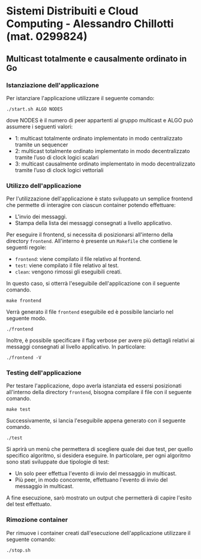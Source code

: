 # Sistemi Distribuiti e Cloud Computing - Alessandro Chillotti (mat. 0299824)
## Multicast totalmente e causalmente ordinato in Go
### Istanziazione dell'applicazione
Per istanziare l'applicazione utilizzare il seguente comando:
```[bash]
./start.sh ALGO NODES
```
dove NODES è il numero di peer appartenti al gruppo multicast e ALGO può assumere i seguenti valori:
- 1: multicast totalmente ordinato implementato in modo centralizzato tramite un sequencer
- 2: multicast totalmente ordinato implementato in modo decentralizzato tramite l’uso di clock logici
scalari
- 3: multicast causalmente ordinato implementato in modo decentralizzato tramite l’uso di clock
logici vettoriali

### Utilizzo dell'applicazione
Per l'utilizzazione dell'applicazione è stato sviluppato un semplice frontend che permette di interagire con ciascun container potendo effettuare:
- L'invio dei messaggi.
- Stampa della lista dei messaggi consegnati a livello applicativo.

Per eseguire il frontend, si necessita di posizionarsi all'interno della directory `frontend`. All'interno è presente un `Makefile` che contiene le seguenti regole:
- `frontend`: viene compilato il file relativo al frontend.
- `test`: viene compilato il file relativo al test.
- `clean`: vengono rimossi gli eseguibili creati.

In questo caso, si otterrà l'eseguibile dell'applicazione con il seguente comando.
```[bash]
make frontend
```
Verrà generato il file `frontend` eseguibile ed è possibile lanciarlo nel seguente modo.
```[bash]
./frontend
```
Inoltre, è possibile specificare il flag verbose per avere più dettagli relativi ai messaggi consegnati al livello applicativo. In particolare:
```[bash]
./frontend -V
```
### Testing dell'applicazione
Per testare l'applicazione, dopo averla istanziata ed essersi posizionati all'interno della directory `frontend`, bisogna compilare il file con il seguente comando. 
```[bash]
make test
```
Successivamente, si lancia l'eseguibile appena generato con il seguente comando.
```[bash]
./test
```
Si aprirà un menù che permettera di scegliere quale dei due test, per quello specifico algoritmo, si desidera eseguire. In particolare, per ogni algoritmo sono stati sviluppate due tipologie di test:
- Un solo peer effettua l'evento di invio del messaggio in multicast.
- Più peer, in modo concorrente, effettuano l'evento di invio del messaggio in multicast.

A fine esecuzione, sarò mostrato un output che permetterà di capire l'esito del test effettuato.
### Rimozione container
Per rimuove i container creati dall'esecuzione dell'applicazione utilizzare il seguente comando:
```[bash]
./stop.sh 
```
